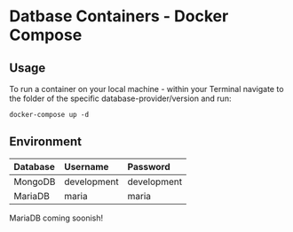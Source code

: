 # Datbase Containers - Docker Compose

## Usage

To run a container on your local machine - within your Terminal navigate to the folder of the specific database-provider/version and run:

```
docker-compose up -d
```

## Environment


| Database         | Username         | Password         |
|:---------------- |:---------------- |:---------------- |
| MongoDB          | development      | development      |
| MariaDB          | maria            | maria            |

MariaDB coming soonish!




